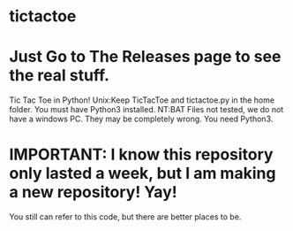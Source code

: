 # tictactoe
# Just Go to The Releases page to see the real stuff. 
Tic Tac Toe in Python!
Unix:Keep TicTacToe and tictactoe.py in the home folder. You must have Python3 installed.
NT:BAT Files not tested, we do not have a windows PC. They may be completely wrong. You need Python3.
# IMPORTANT: I know this repository only lasted a week, but I am making a new repository! Yay!
You still can refer to this code, but there are better places to be.
